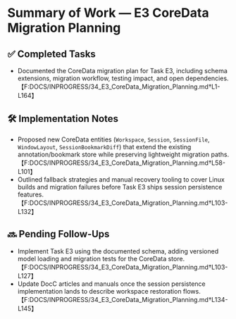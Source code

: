 # Summary of Work — E3 CoreData Migration Planning

## ✅ Completed Tasks

- Documented the CoreData migration plan for Task E3, including schema extensions, migration workflow, testing impact,
  and open dependencies.【F:DOCS/INPROGRESS/34_E3_CoreData_Migration_Planning.md†L1-L164】

## 🛠 Implementation Notes

- Proposed new CoreData entities (`Workspace`, `Session`, `SessionFile`, `WindowLayout`, `SessionBookmarkDiff`) that extend the existing annotation/bookmark store while preserving lightweight migration paths.【F:DOCS/INPROGRESS/34_E3_CoreData_Migration_Planning.md†L58-L101】
- Outlined fallback strategies and manual recovery tooling to cover Linux builds and migration failures before Task E3
  ships session persistence features.【F:DOCS/INPROGRESS/34_E3_CoreData_Migration_Planning.md†L103-L132】

## 🔜 Pending Follow-Ups

- Implement Task E3 using the documented schema, adding versioned model loading and migration tests for the CoreData
  store.【F:DOCS/INPROGRESS/34_E3_CoreData_Migration_Planning.md†L103-L127】
- Update DocC articles and manuals once the session persistence implementation lands to describe workspace restoration
  flows.【F:DOCS/INPROGRESS/34_E3_CoreData_Migration_Planning.md†L134-L145】
